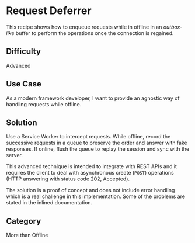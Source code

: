 # Request Deferrer
This recipe shows how to enqueue requests while in offline in an _outbox-like_ buffer to perform the operations once the connection is regained.

## Difficulty
Advanced

## Use Case
As a modern framework developer, I want to provide an agnostic way of handling requests while offline.

## Solution
Use a Service Worker to intercept requests. While offline, record the successive requests in a queue to preserve the order and answer with fake responses. If online, flush the queue to replay the session and sync with the server.

This advanced technique is intended to integrate with REST APIs and it requires the client to deal with asynchronous create (`POST`) operations (HTTP answering with status code 202, Accepted).

The solution is a proof of concept and does not include error handling which is a real challenge in this implementation. Some of the problems are stated in the inlined documentation.

## Category
More than Offline

